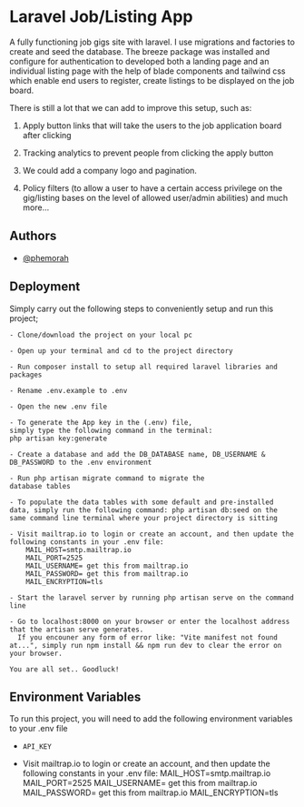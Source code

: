 
# Laravel Job/Listing App

A fully functioning job gigs site with laravel.
I use migrations and factories to create and seed the database.
The breeze package was installed and configure for authentication to developed
both a landing page and an individual listing page
with the help of blade components and tailwind css
which enable end users to register, create listings to be displayed on the job board.

There is still a lot that we can add to improve this setup,
such as:
1. Apply button links that will take the users to the
    job application board after clicking
2. Tracking analytics to prevent people from clicking the apply button

3. We could add a company logo and pagination.

4. Policy filters (to allow a user to have a certain access privilege on the gig/listing bases on the level of allowed user/admin abilities) and much more...


## Authors
- [@phemorah](https://www.github.com/phemorah)

## Deployment
Simply carry out the following steps to conveniently setup and run this project;

    - Clone/download the project on your local pc

    - Open up your terminal and cd to the project directory

    - Run composer install to setup all required laravel libraries and packages

    - Rename .env.example to .env

    - Open the new .env file

    - To generate the App key in the (.env) file,
    simply type the following command in the terminal:
    php artisan key:generate

    - Create a database and add the DB_DATABASE name, DB_USERNAME & DB_PASSWORD to the .env environment

    - Run php artisan migrate command to migrate the
    database tables

    - To populate the data tables with some default and pre-installed data, simply run the following command: php artisan db:seed on the same command line terminal where your project directory is sitting

    - Visit mailtrap.io to login or create an account, and then update the following constants in your .env file:
        MAIL_HOST=smtp.mailtrap.io
        MAIL_PORT=2525
        MAIL_USERNAME= get this from mailtrap.io
        MAIL_PASSWORD= get this from mailtrap.io
        MAIL_ENCRYPTION=tls

    - Start the laravel server by running php artisan serve on the command line

    - Go to localhost:8000 on your browser or enter the localhost address that the artisan serve generates.
      If you encouner any form of error like: "Vite manifest not found at...", simply run npm install && npm run dev to clear the error on your browser.

    You are all set.. Goodluck!


## Environment Variables

To run this project, you will need to add the following environment variables to your .env file

- `API_KEY`

- Visit mailtrap.io to login or create an account, and then update the following constants in your .env file:
    MAIL_HOST=smtp.mailtrap.io
    MAIL_PORT=2525
    MAIL_USERNAME= get this from mailtrap.io
    MAIL_PASSWORD= get this from mailtrap.io
    MAIL_ENCRYPTION=tls


